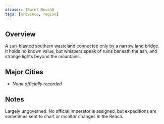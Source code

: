 ```yaml
---
aliases: [Burnt Reach]
tags: [province, region]
---
```


## Overview
A sun-blasted southern wasteland connected only by a narrow land bridge. It holds no known value, but whispers speak of ruins beneath the ash, and strange lights beyond the mountains.

## Major Cities
- *None officially recorded*

## Notes
Largely ungoverned. No official Imperator is assigned, but expeditions are sometimes sent to chart or monitor changes in the Reach.
